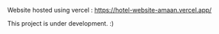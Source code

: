 Website hosted using vercel : https://hotel-website-amaan.vercel.app/

This project is under development. :)